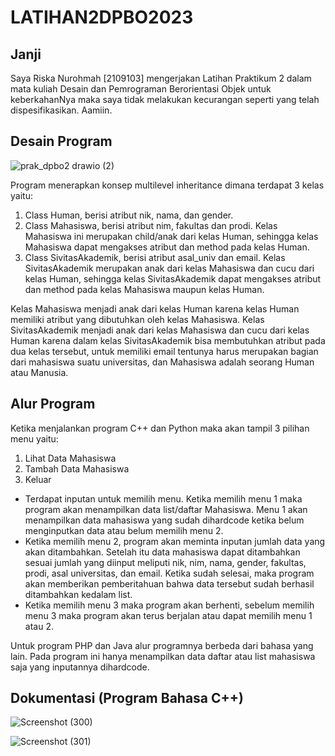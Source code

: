 # LATIHAN2DPBO2023
## Janji
Saya Riska Nurohmah [2109103] mengerjakan Latihan Praktikum 2 dalam mata kuliah Desain dan Pemrograman Berorientasi Objek untuk keberkahanNya maka saya tidak melakukan kecurangan seperti yang telah dispesifikasikan. Aamiin.

## Desain Program


![prak_dpbo2 drawio (2)](https://user-images.githubusercontent.com/119839421/220388337-928ca90b-67f7-4448-9708-70922df52188.png)

Program menerapkan konsep multilevel inheritance dimana terdapat 3 kelas yaitu:
1. Class Human, berisi atribut nik, nama, dan gender.
2. Class Mahasiswa, berisi atribut nim, fakultas dan prodi. Kelas Mahasiswa ini merupakan child/anak dari kelas Human, sehingga kelas Mahasiswa dapat mengakses atribut dan method pada kelas Human.
3. Class SivitasAkademik, berisi atribut asal_univ dan email. Kelas SivitasAkademik merupakan anak dari kelas Mahasiswa dan cucu dari kelas Human, sehingga kelas SivitasAkademik dapat mengakses atribut dan method pada kelas Mahasiswa maupun kelas Human.

Kelas Mahasiswa menjadi anak dari kelas Human karena kelas Human memiliki atribut yang dibutuhkan oleh kelas Mahasiswa. Kelas SivitasAkademik menjadi anak dari kelas Mahasiswa dan cucu dari kelas Human karena dalam kelas SivitasAkademik bisa membutuhkan atribut pada dua kelas tersebut, untuk memiliki email tentunya harus merupakan bagian dari mahasiswa suatu universitas, dan Mahasiswa adalah seorang Human atau Manusia.

## Alur Program
Ketika menjalankan program C++ dan Python maka akan tampil 3 pilihan menu yaitu:

1. Lihat Data Mahasiswa
2. Tambah Data Mahasiswa
3. Keluar

- Terdapat inputan untuk memilih menu. Ketika memilih menu 1 maka program akan menampilkan data list/daftar Mahasiswa. Menu 1 akan menampilkan data mahasiswa yang sudah dihardcode ketika belum menginputkan data atau belum memilih menu 2.
- Ketika memilih menu 2, program akan meminta inputan jumlah data yang akan ditambahkan. Setelah itu data mahasiswa dapat ditambahkan sesuai jumlah yang diinput meliputi nik, nim, nama, gender, fakultas, prodi, asal universitas, dan email. Ketika sudah selesai, maka program akan memberikan pemberitahuan bahwa data tersebut sudah berhasil ditambahkan kedalam list.
- Ketika memilih menu 3 maka program akan berhenti, sebelum memilih menu 3 maka program akan terus berjalan atau dapat memilih menu 1 atau 2.

Untuk program PHP dan Java alur programnya berbeda dari bahasa yang lain. Pada program ini hanya menampilkan data daftar atau list mahasiswa saja yang inputannya dihardcode.

## Dokumentasi (Program Bahasa C++)
![Screenshot (300)](https://user-images.githubusercontent.com/119839421/220386227-7feb0dae-cdee-4bab-b2b9-8f601df3b414.png)

![Screenshot (301)](https://user-images.githubusercontent.com/119839421/220386241-e65a00a5-2a28-440c-9a56-e2f488aad290.png)

